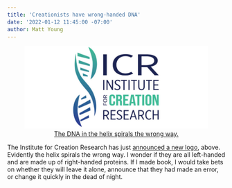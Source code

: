 ```yaml
---
title: 'Creationists have wrong-handed DNA'
date: '2022-01-12 11:45:00 -07:00'
author: Matt Young
---
```

<figure>
<img src="/uploads/2022/ICR_New_Logo_403.jpg" alt="Logo"/>
<figcaption><div align=center><a href="https://freethoughtblogs.com/pharyngula/2022/01/10/the-institute-for-creation-research-has-a-new-logo/">The DNA in the helix spirals the wrong way.</a></div> 
</figcaption>
</figure>
<p>
<p>
The Institute for Creation Research has just <a href="https://www.icr.org/article/icr-announces-new-logo/">announced a new logo</a>, above. Evidently the helix spirals the wrong way. I wonder if they are all left-handed and are made up of right-handed proteins. If I made book, I would take bets on whether they will leave it alone, announce that they had made an error, or change it quickly in the dead of night.
